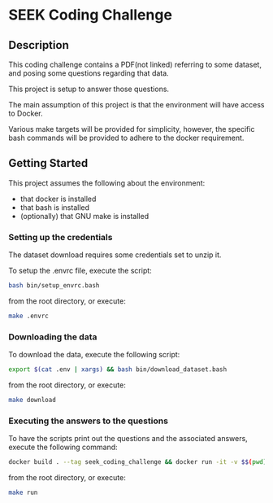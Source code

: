 # SEEK Coding Challenge

## Description

This coding challenge contains a PDF(not linked) referring to some 
dataset, and posing some questions regarding that data.

This project is setup to answer those questions.

The main assumption of this project is that the environment will
have access to Docker.

Various make targets will be provided for simplicity, however,
the specific bash commands will be provided to adhere to the docker requirement.

## Getting Started

This project assumes the following about the environment:
- that docker is installed
- that bash is installed
- (optionally) that GNU make is installed

### Setting up the credentials

The dataset download requires some credentials set 
to unzip it.

To setup the .envrc file, execute the script:
```bash
bash bin/setup_envrc.bash
```
from the root directory, or execute:
```bash
make .envrc
```

### Downloading the data

To download the data, execute the following script:
```bash
export $(cat .env | xargs) && bash bin/download_dataset.bash
```
from the root directory, or execute:
```bash
make download
```

### Executing the answers to the questions

To have the scripts print out the questions 
and the associated answers, execute the following command:
```bash
docker build . --tag seek_coding_challenge && docker run -it -v $$(pwd):/opt/app/ seek_coding_challenge
```
from the root directory, or execute:
```bash
make run
```